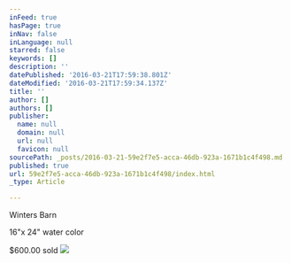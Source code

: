 ```yaml
---
inFeed: true
hasPage: true
inNav: false
inLanguage: null
starred: false
keywords: []
description: ''
datePublished: '2016-03-21T17:59:38.801Z'
dateModified: '2016-03-21T17:59:34.137Z'
title: ''
author: []
authors: []
publisher:
  name: null
  domain: null
  url: null
  favicon: null
sourcePath: _posts/2016-03-21-59e2f7e5-acca-46db-923a-1671b1c4f498.md
published: true
url: 59e2f7e5-acca-46db-923a-1671b1c4f498/index.html
_type: Article

---
```

Winters Barn

16"x 24" water color

$600.00 sold
![](https://the-grid-user-content.s3-us-west-2.amazonaws.com/9d155412-6bbd-4d54-a21c-19dcec20ef40.jpg)